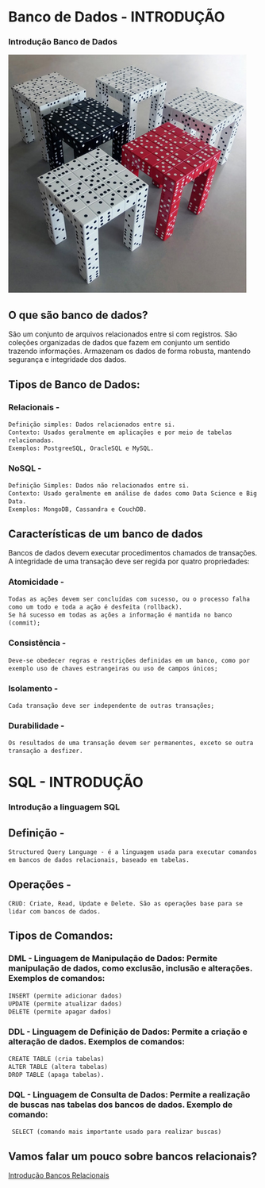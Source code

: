 # Banco de Dados - INTRODUÇÃO
### Introdução Banco de Dados
![banco](https://github.com/ERONILDOJUNIOR/SQL-introdu-o/blob/main/imagens/5a54fd9f-bbc2-4e6c-a6b0-86d1e70390c6.jpg)
## O que são banco de dados?
São um conjunto de arquivos relacionados entre si com registros. 
São coleções organizadas de dados que fazem em conjunto um sentido trazendo informações.
Armazenam os dados de forma robusta, mantendo segurança e integridade dos dados.
## Tipos de Banco de Dados:
  ### Relacionais - 
    Definição simples: Dados relacionados entre si.
    Contexto: Usados geralmente em aplicações e por meio de tabelas relacionadas.
    Exemplos: PostgreeSQL, OracleSQL e MySQL.
  ### NoSQL       - 
    Definição Simples: Dados não relacionados entre si.
    Contexto: Usado geralmente em análise de dados como Data Science e Big Data. 
    Exemplos: MongoDB, Cassandra e CouchDB.
## Características de um banco de dados
  Bancos de dados devem executar procedimentos chamados de transações. A integridade de uma transação deve ser regida por quatro propriedades:
  ### Atomicidade   - 
    Todas as ações devem ser concluídas com sucesso, ou o processo falha como um todo e toda a ação é desfeita (rollback). 
    Se há sucesso em todas as ações a informação é mantida no banco (commit);
  ### Consistência  -
    Deve-se obedecer regras e restrições definidas em um banco, como por exemplo uso de chaves estrangeiras ou uso de campos únicos;
  ### Isolamento    - 
    Cada transação deve ser independente de outras transações;
  ### Durabilidade  -
    Os resultados de uma transação devem ser permanentes, exceto se outra transação a desfizer.
# SQL - INTRODUÇÃO
### Introdução a linguagem SQL
  ## Definição -
    Structured Query Language - é a linguagem usada para executar comandos em bancos de dados relacionais, baseado em tabelas. 
  ## Operações - 
    CRUD: Criate, Read, Update e Delete. São as operações base para se lidar com bancos de dados.
  ## Tipos de Comandos:
  ### DML - Linguagem de Manipulação de Dados: Permite manipulação de dados, como exclusão, inclusão e alterações. Exemplos de comandos:
    INSERT (permite adicionar dados)
    UPDATE (permite atualizar dados)
    DELETE (permite apagar dados)
  ### DDL - Linguagem de Definição de Dados: Permite a criação e alteração de dados. Exemplos de comandos:
    CREATE TABLE (cria tabelas)
    ALTER TABLE (altera tabelas)
    DROP TABLE (apaga tabelas).
  ### DQL - Linguagem de Consulta de Dados: Permite a realização de buscas nas tabelas dos bancos de dados. Exemplo de comando:
     SELECT (comando mais importante usado para realizar buscas)
## Vamos falar um pouco sobre bancos relacionais?
[Introdução Bancos Relacionais](https://github.com/ERONILDOJUNIOR/SQL-introdu-o/edit/main/AULAS/IntroduçãoBancosRelacionais.md)

